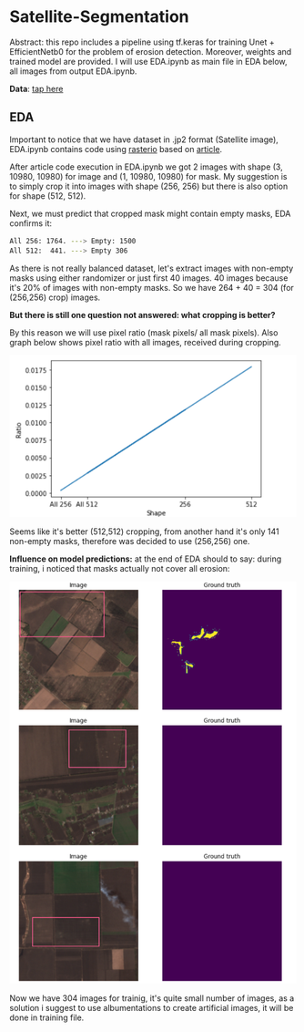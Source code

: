 # Satellite-Segmentation
Abstract: this repo includes a pipeline using tf.keras for training Unet + EfficientNetb0 for the problem of erosion detection. Moreover, weights and trained model are provided. I will use EDA.ipynb as main file in EDA below, all images from output EDA.ipynb.

**Data**: [tap here](https://drive.google.com/drive/folders/1_T-R-FvMaNDeawhHGtUZ6Dc8KF4ERNrn?usp=sharing)

## EDA
Important to notice that we have dataset in .jp2 format (Satellite image), EDA.ipynb contains code using [rasterio](https://rasterio.readthedocs.io/en/latest/)
based on [article](https://medium.datadriveninvestor.com/preparing-aerial-imagery-for-crop-classification-ce05d3601c68).

Aftеr article code execution in EDA.ipynb we got 2 images with shape (3, 10980, 10980) for image and (1, 10980, 10980) for mask.
My suggestion is to simply crop it into images with shape (256, 256) but there is also option for shape (512, 512).

Next, we must predict that cropped mask might contain empty masks, EDA confirms it:
```sh
All 256: 1764. ---> Empty: 1500
All 512:  441. ---> Empty 306
```
As there is not really balanced dataset, let's extract images with non-empty masks using either randomizer or just first 40 images. 40 images because it's 20% of images with non-empty masks. So we have 264 + 40 = 304 (for (256,256) crop) images.

**But there is still one question not answered: what cropping is better?**

By this reason we will use pixel ratio (mask pixels/ all mask pixels).
Also graph below shows pixel ratio with all images, received during cropping.

![alt text](images/ratio_shape.PNG)

Seems like it's better (512,512) cropping, from another hand it's only 141 non-empty masks, therefore was decided to use (256,256) one.

**Influence on model predictions:** at the end of EDA should to say: during training, i noticed that masks actually not cover all erosion:

![alt text](images/Masks_problem.PNG)

Now we have 304 images for trainig, it's quite small number of images, as a solution i suggest to use albumentations to create artificial images, it will be done in training file.

 

